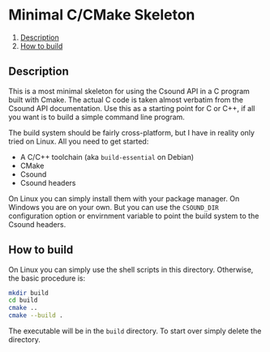 Minimal C/CMake Skeleton
========================

1. [Description](#description)
1. [How to build](#how-to-build)

Description
-----------

This is a most minimal skeleton for using the Csound API in a C program
built with Cmake. The actual C code is taken almost verbatim from the
Csound API documentation. Use this as a starting point for C or C++,
if all you want is to build a simple command line program.

The build system should be fairly cross-platform, but I have in reality
only tried on Linux. All you need to get started:

* A C/C++ toolchain (aka `build-essential` on Debian)
* CMake
* Csound
* Csound headers

On Linux you can simply install them with your package manager. On Windows
you are on your own. But you can use the `CSOUND_DIR` configuration option
or envirnment variable to point the build system to the Csound headers.

How to build
------------

On Linux you can simply use the shell scripts in this directory. Otherwise,
the basic procedure is:

```sh
mkdir build
cd build
cmake ..
cmake --build .
```

The executable will be in the `build` directory. To start over simply delete
the directory.
